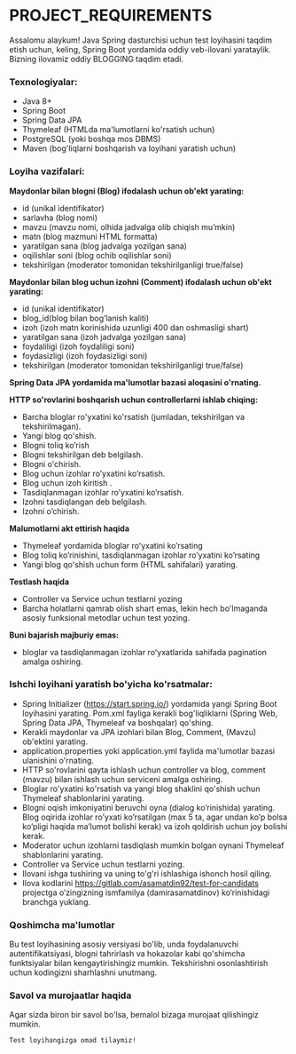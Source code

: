 # PROJECT_REQUIREMENTS

Assalomu alaykum! 
Java Spring dasturchisi uchun test loyihasini taqdim etish uchun, keling, Spring Boot yordamida oddiy veb-ilovani yarataylik. 
Bizning ilovamiz oddiy BLOGGING taqdim etadi.

### Texnologiyalar:
* Java 8+
* Spring Boot
* Spring Data JPA
* Thymeleaf (HTMLda ma'lumotlarni ko'rsatish uchun)
* PostgreSQL (yoki boshqa mos DBMS)
* Maven (bog'liqlarni boshqarish va loyihani yaratish uchun)

### Loyiha vazifalari:

**Maydonlar bilan blogni (Blog) ifodalash uchun ob'ekt yarating:**
* id (unikal identifikator)
* sarlavha (blog nomi)
* mavzu (mavzu nomi, olhida jadvalga olib chiqish mu’mkin)
* matn (blog mazmuni HTML formatta)
* yaratilgan sana (blog jadvalga yozilgan sana) 
* oqilishlar soni (blog ochib oqilishlar soni) 
* tekshirilgan (moderator tomonidan tekshirilganligi true/false)

**Maydonlar bilan blog uchun izohni (Comment) ifodalash uchun ob'ekt yarating:**
* id (unikal identifikator)
* blog_id(blog bilan bog’lanish kaliti)
* izoh (izoh matn korinishida uzunligi 400 dan oshmasligi shart)
* yaratilgan sana (izoh jadvalga yozilgan sana)
* foydaliligi (izoh foydaliligi soni)
* foydasizligi (izoh foydasizligi soni)
* tekshirilgan (moderator tomonidan tekshirilganligi true/false)

**Spring Data JPA yordamida ma'lumotlar bazasi aloqasini o'rnating.**

**HTTP so'rovlarini boshqarish uchun controllerlarni ishlab chiqing:**
* Barcha bloglar ro'yxatini ko'rsatish (jumladan, tekshirilgan va tekshirilmagan).
* Yangi blog qo'shish.
* Blogni toliq ko’rish 
* Blogni tekshirilgan deb belgilash. 
* Blogni o'chirish. 
* Blog uchun izohlar ro’yxatini ko’rsatish. 
* Blog uchun izoh kiritish . 
* Tasdiqlanmagan izohlar ro’yxatini ko’rsatish. 
* Izohni tasdiqlangan deb belgilash. 
* Izohni o’chirish.


**Malumotlarni akt ettirish haqida**
* Thymeleaf yordamida bloglar roʻyxatini ko’rsating
* Blog toliq ko’rinishini, tasdiqlanmagan izohlar ro’yxatini ko’rsating 
* Yangi blog qoʻshish uchun form (HTML sahifalari) yarating.

**Testlash haqida** 
* Controller va Service uchun testlarni yozing
* Barcha holatlarni qamrab olish shart emas, lekin hech bo'lmaganda asosiy funksional metodlar uchun test yozing.

**Buni bajarish majburiy emas:** 
* bloglar va tasdiqlanmagan izohlar roʻyxatlarida sahifada pagination amalga oshiring.

### Ishchi loyihani yaratish bo'yicha ko'rsatmalar:

* Spring Initializer (https://start.spring.io/) yordamida yangi Spring Boot loyihasini yarating. Pom.xml fayliga kerakli bog'liqliklarni (Spring Web, Spring Data JPA, Thymeleaf va boshqalar) qo'shing. 
* Kerakli maydonlar va JPA izohlari bilan Blog, Comment, (Mavzu) ob'ektini yarating. 
* application.properties yoki application.yml faylida ma'lumotlar bazasi ulanishini o'rnating. 
* HTTP so'rovlarini qayta ishlash uchun controller va blog, comment (mavzu)  bilan ishlash uchun serviceni amalga oshiring. 
* Bloglar ro'yxatini ko'rsatish va yangi blog shaklini qo'shish uchun Thymeleaf shablonlarini yarating. 
* Blogni oqish imkoniyatini beruvchi oyna (dialog ko’rinishida) yarating. Blog oqirida izohlar ro’yxati ko’rsatilgan (max 5 ta, agar undan ko’p bolsa ko’pligi haqida ma’lumot bolishi kerak) va izoh qoldirish uchun joy bolishi kerak. 
* Moderator uchun izohlarni tasdiqlash mumkin bolgan oynani Thymeleaf shablonlarini yarating. 
* Controller va Service uchun testlarni yozing. 
* Ilovani ishga tushiring va uning to'g'ri ishlashiga ishonch hosil qiling. 
* Ilova kodlarini https://gitlab.com/asamatdin92/test-for-candidats projectga o’zingizning ismfamilya (damirasamatdinov) ko’rinishidagi branchga yuklang.

### Qoshimcha ma'lumotlar
Bu test loyihasining asosiy versiyasi bo'lib, unda foydalanuvchi autentifikatsiyasi, blogni tahrirlash va hokazolar kabi qo'shimcha funktsiyalar bilan kengaytirishingiz mumkin. 
Tekshirishni osonlashtirish uchun kodingizni sharhlashni unutmang.

### Savol va murojaatlar haqida
Agar sizda biron bir savol bo'lsa, bemalol bizaga murojaat qilishingiz mumkin.

`
Test loyihangizga omad tilaymiz!
`